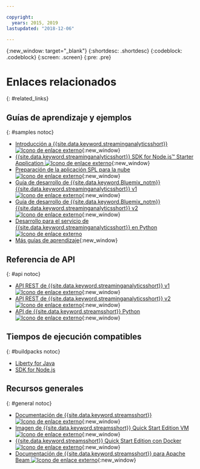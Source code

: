 ```yaml
---

copyright:
  years: 2015, 2019
lastupdated: "2018-12-06"

---
```


<!-- Attribute definitions -->
{:new_window: target="_blank"}
{:shortdesc: .shortdesc}
{:codeblock: .codeblock}
{:screen: .screen}
{:pre: .pre}

# Enlaces relacionados
{: #related_links}

## Guías de aprendizaje y ejemplos
{: #samples notoc}
* [Introducción a {{site.data.keyword.streaminganalyticsshort}} ![Icono de enlace externo](../../icons/launch-glyph.svg "Icono de enlace externo")](https://developer.ibm.com/streamsdev/docs/streaming-analytics-now-available-bluemix){:new_window}
* [{{site.data.keyword.streaminganalyticsshort}} SDK for Node.js™ Starter Application ![Icono de enlace externo](../../icons/launch-glyph.svg "Icono de enlace externo")](https://www.ibm.com/developerworks/library/ba-bluemix-detect-complex-events-from-data-stream-trs/index.html){:new_window}
* [Preparación de la aplicación SPL para la nube ![Icono de enlace externo](../../icons/launch-glyph.svg "Icono de enlace externo")](https://developer.ibm.com/streamsdev/docs/getting-spl-application-ready-cloud){:new_window}
* [Guía de desarrollo de {{site.data.keyword.Bluemix_notm}} {{site.data.keyword.streaminganalyticsshort}} v1 ![Icono de enlace externo](../../icons/launch-glyph.svg "Icono de enlace externo")](https://developer.ibm.com/streamsdev/docs/bluemix-streaming-analytics-development-guide/){:new_window}
* [Guía de desarrollo de {{site.data.keyword.Bluemix_notm}} {{site.data.keyword.streaminganalyticsshort}} v2 ![Icono de enlace externo](../../icons/launch-glyph.svg "Icono de enlace externo")](https://developer.ibm.com/streamsdev/docs/streaming-analytics-dev-guide/){:new_window}
* [Desarrollo para el servicio de {{site.data.keyword.streaminganalyticsshort}} en Python ![Icono de enlace externo](../../icons/launch-glyph.svg "Icono de enlace externo")](http://ibmstreams.github.io/streamsx.documentation/docs/python/1.6/python-appapi-devguide-2a/index.html)
* [Más guías de aprendizaje](/docs/services/StreamingAnalytics?topic=StreamingAnalytics-tutorials){:new_window}


## Referencia de API
{: #api notoc}
* [API REST de {{site.data.keyword.streaminganalyticsshort}} v1 ![Icono de enlace externo](../../icons/launch-glyph.svg "Icono de enlace externo")](https://{DomainName}/apidocs/streaming-analytics-v1){:new_window}
* [API REST de {{site.data.keyword.streaminganalyticsshort}} v2 ![Icono de enlace externo](../../icons/launch-glyph.svg "Icono de enlace externo")](https://{DomainName}/apidocs/streaming-analytics-v2){:new_window}
* [API de {{site.data.keyword.streamsshort}} Python ![Icono de enlace externo](../../icons/launch-glyph.svg "Icono de enlace externo")](http://ibmstreams.github.io/streamsx.documentation/docs/python/1.6/python-appapi-devguide/){:new_window}


## Tiempos de ejecución compatibles
{: #buildpacks notoc}
* [Liberty for Java](/docs/runtimes/liberty?topic=liberty-getting-started#getting-started)
* [SDK for Node.js](/docs/runtimes/nodejs?topic=Nodejs-getting-started#getting-started)

## Recursos generales
{: #general notoc}
* [Documentación de {{site.data.keyword.streamsshort}} ![Icono de enlace externo](../../icons/launch-glyph.svg "Icono de enlace externo")](http://www.ibm.com/support/knowledgecenter/SSCRJU_4.3.0/com.ibm.streams.welcome.doc/doc/kc-homepage.html){:new_window}
* [Imagen de {{site.data.keyword.streamsshort}} Quick Start Edition VM ![Icono de enlace externo](../../icons/launch-glyph.svg "Icono de enlace externo")](http://ibmstreams.github.io/streamsx.documentation/docs/4.3/qse-intro/){:new_window}
* [{{site.data.keyword.streamsshort}} Quick Start Edition con Docker ![Icono de enlace externo](../../icons/launch-glyph.svg "Icono de enlace externo")](http://ibmstreams.github.io/streamsx.documentation/docs/4.3/qse-install-docker/){:new_window}
* [Documentación de {{site.data.keyword.streamsshort}} para Apache Beam
![Icono de enlace externo](../../icons/launch-glyph.svg "Icono de enlace externo")](https://ibmstreams.github.io/streamsx.documentation/docs/beamrunner/beamrunner-1-intro/){:new_window}

